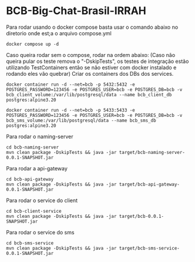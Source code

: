# BCB-Big-Chat-Brasil-IRRAH
Para rodar usando o docker compose basta usar o comando abaixo no diretorio onde est;a o arquivo compose.yml
```
docker compose up -d
```
Caso queira rodar sem o compose, rodar na ordem abaixo:
(Caso não queira pular os teste remova o "-DskipTests", os testes de integração estão utilizando TestContainers então se não estiver com docker instalado e rodando eles vão quebrar)
Criar os containers dos DBs dos services. 
```
docker container run -d --net=bcb -p 5432:5432 -e POSTGRES_PASSWORD=123456 -e POSTGRES_USER=bcb -e POSTGRES_DB=bcb -v bcb_client_volume:/var/lib/postgresql/data --name bcb_client_db postgres:alpine3.20
```
```
docker container run -d --net=bcb -p 5433:5433 -e POSTGRES_PASSWORD=123456 -e POSTGRES_USER=bcb -e POSTGRES_DB=bcb -v bcb_sms_volume:/var/lib/postgresql/data --name bcb_sms_db postgres:alpine3.20
```
Para rodar o naming-server
```
cd bcb-naming-server
mvn clean package -DskipTests && java -jar target/bcb-naming-server-0.0.1-SNAPSHOT.jar
```

Para rodar a api-gateway
```
cd bcb-api-gateway
mvn clean package -DskipTests && java -jar target/bcb-api-gateway-0.0.1-SNAPSHOT.jar
```

Para rodar o service do client
```
cd bcb-client-service
mvn clean package -DskipTests && java -jar target/bcb-0.0.1-SNAPSHOT.jar
```

Para rodar o service do sms
```
cd bcb-sms-service
mvn clean package -DskipTests && java -jar target/bcb-sms-service-0.0.1-SNAPSHOT.jar
```
